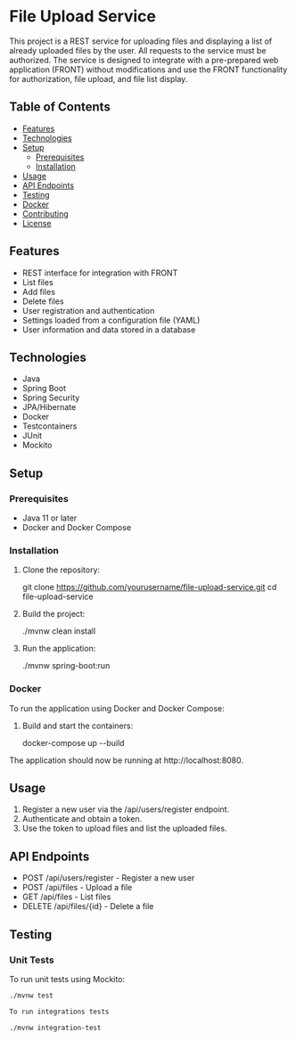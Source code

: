 # File Upload Service

This project is a REST service for uploading files and displaying a list of already uploaded files by the user. All requests to the service must be authorized. The service is designed to integrate with a pre-prepared web application (FRONT) without modifications and use the FRONT functionality for authorization, file upload, and file list display.

## Table of Contents

- [Features](#features)
- [Technologies](#technologies)
- [Setup](#setup)
  - [Prerequisites](#prerequisites)
  - [Installation](#installation)
- [Usage](#usage)
- [API Endpoints](#api-endpoints)
- [Testing](#testing)
- [Docker](#docker)
- [Contributing](#contributing)
- [License](#license)

## Features

- REST interface for integration with FRONT
- List files
- Add files
- Delete files
- User registration and authentication
- Settings loaded from a configuration file (YAML)
- User information and data stored in a database

## Technologies

- Java
- Spring Boot
- Spring Security
- JPA/Hibernate
- Docker
- Testcontainers
- JUnit
- Mockito

## Setup

### Prerequisites

- Java 11 or later
- Docker and Docker Compose

### Installation

1. Clone the repository:
   
    git clone https://github.com/yourusername/file-upload-service.git
    cd file-upload-service
    
2. Build the project:
   
    ./mvnw clean install
    
3. Run the application:
   
    ./mvnw spring-boot:run
    
### Docker

To run the application using Docker and Docker Compose:

1. Build and start the containers:
   
    docker-compose up --build
    
The application should now be running at http://localhost:8080.

## Usage

1. Register a new user via the /api/users/register endpoint.
2. Authenticate and obtain a token.
3. Use the token to upload files and list the uploaded files.

## API Endpoints

- POST /api/users/register - Register a new user
- POST /api/files - Upload a file
- GET /api/files - List files
- DELETE /api/files/{id} - Delete a file

## Testing

### Unit Tests

To run unit tests using Mockito:

```sh
./mvnw test

To run integrations tests

./mvnw integration-test
